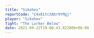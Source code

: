 ```yaml
---
title: "Sikohex"
reportCode: "C4x81tcXAbr9YMgj"
player: "Sikohex"
fight: "The Lurker Below"
date: 2021-09-22T19:00:43.822000+00:00
---
```

